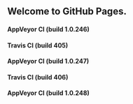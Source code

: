 ## Welcome to GitHub Pages.

#### AppVeyor CI (build 1.0.246)

#### Travis CI (build 405)

#### AppVeyor CI (build 1.0.247)

#### Travis CI (build 406)

#### AppVeyor CI (build 1.0.248)
